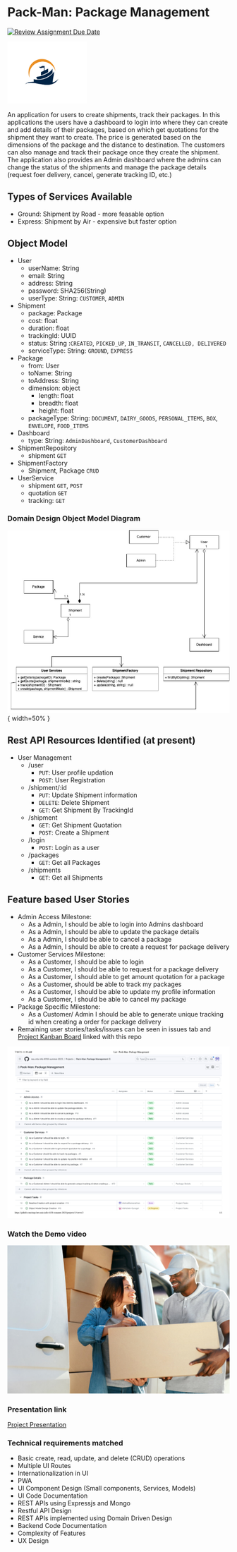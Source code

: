 # Pack-Man: Package Management

[![Review Assignment Due Date](https://classroom.github.com/assets/deadline-readme-button-24ddc0f5d75046c5622901739e7c5dd533143b0c8e959d652212380cedb1ea36.svg)](https://classroom.github.com/a/Rx1afNgR)

<img height="140" width="180" alt="logo" src="assets/logo.jpg" />

An application for users to create shipments, track their packages.
In this applications the users have a dashboard to login into where they can create and add details of their packages, based on which get quotations for the shipment they want to create. The price is generated based on the dimensions of the package and the distance to destination. The customers can also manage and track their package once they create the shipment.
The application also provides an Admin dashboard where the admins can change the status of the shipments and manage the package details (request foer delivery, cancel, generate tracking ID, etc.)

## Types of Services Available

- Ground: Shipment by Road - more feasable option
- Express: Shipment by Air - expensive but faster option

## Object Model

- User
  - userName: String
  - email: String
  - address: String
  - password: SHA256(String)
  - userType: String: `CUSTOMER`, `ADMIN`
- Shipment
  - package: Package
  - cost: float
  - duration: float
  - trackingId: UUID
  - status: String :`CREATED`, `PICKED_UP`, `IN_TRANSIT`, `CANCELLED, DELIVERED`
  - serviceType: String: `GROUND`, `EXPRESS`
- Package
  - from: User
  - toName: String
  - toAddress: String
  - dimension: object
    - length: float
    - breadth: float
    - height: float
  - packageType: String: `DOCUMENT`, `DAIRY_GOODS`, `PERSONAL_ITEMS`, `BOX`, `ENVELOPE`, `FOOD_ITEMS`
- Dashboard
  - type: String: `AdminDashboard`, `CustomerDashboard`
- ShipmentRepository
  - shipment `GET`
- ShipmentFactory
  - Shipment, Package `CRUD`
- UserService
  - shipment `GET`, `POST`
  - quotation `GET`
  - tracking: `GET`

### Domain Design Object Model Diagram

![Object Model image](./assets/ObjectModel.jpg){ width=50% }

## Rest API Resources Identified (at present)

- User Management
  - /user
    - `PUT`: User profile updation
    - `POST`: User Registration
  - /shipment/:id
    - `PUT`:  Update Shipment information
    - `DELETE`: Delete Shipment
    - `GET`: Get Shipment By TrackingId
  - /shipment
    - `GET`: Get Shipment Quotation
    - `POST`: Create a Shipment
  - /login
    - `POST`: Login as a user
  - /packages
    - `GET`: Get all Packages
  - /shipments
    - `GET`: Get all Shipments

## Feature based User Stories

- Admin Access Milestone:
  - As a Admin, I should be able to login into Admins dashboard
  - As a Admin, I should be able to update the package details
  - As a Admin, I should be able to cancel a package
  - As a Admin, I should be able to create a request for package delivery
- Customer Services Milestone:
  - As a Customer, I should be able to login
  - As a Customer, I should be able to request for a package delivery
  - As a Customer, I should able to get amount quotation for a package
  - As a Customer, should be able to track my packages
  - As a Customer, I should be able to update my profile information
  - As a Customer, I should  be able to cancel my package
- Package Specific Milestone:
  - As a Customer/ Admin I should be able to generate unique tracking id when creating a order for package delivery
- Remaining user stories/tasks/issues can be seen in issues tab and [Project Kanban Board](https://github.com/orgs/neu-mis-info-6150-summer-2023/projects/1/views/1) linked with this repo

![User Stories image](assets/userStories.jpg)

### Watch the Demo video

[![Watch the video](./frontend-application/pac-man/src/assets/img4.jpeg)](./demo-final.mp4)

### Presentation link

[Project Presentation](./assets/Pack-man.pdf)

### Technical requirements matched

- Basic create, read, update, and delete (CRUD) operations
- Multiple UI Routes
- Internationalization in UI
- PWA
- UI Component Design (Small components, Services, Models)
- UI Code Documentation
- REST APIs using Expressjs and Mongo
- Restful API Design
- REST APIs implemented using Domain Driven Design
- Backend Code Documentation
- Complexity of Features
- UX Design
<!-- Redux State Management -->
<!-- Additional Features -->
